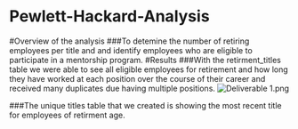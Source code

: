 # Pewlett-Hackard-Analysis
#Overview of the analysis
###To detemine the number of retiring  employees per title and and identify employees who are eligible to participate in a           mentorship program.
#Results
###With the retirment_titles table we were  able to see all  eligible employees for retirement and how long they have worked at each position over the course of their career and received  many duplicates due having multiple positions.
![Deliverable 1.png](Data/Deliverable_1.png)

###The unique titles table that we created is showing the most recent title for employees of retirment age.
